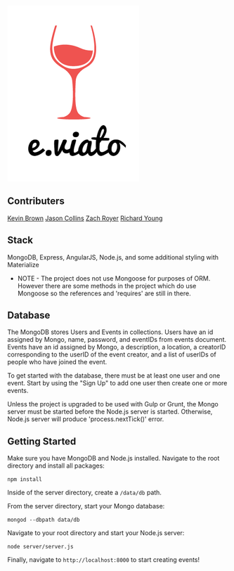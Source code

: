 ![lunchcorgi](/client/assets/login.gif)


Contributers
------------

[Kevin Brown](https://github.com/spintronics)
[Jason Collins](https://github.com/SaintEmbers)
[Zach Royer](https://github.com/zroyer)
[Richard Young](https://github.com/youngrichard)


Stack
-----

MongoDB, Express, AngularJS, Node.js, and some additional styling with Materialize

 - NOTE -
The project does not use Mongoose for purposes of ORM.  However there are some methods in the project which do use Mongoose so the references and 'requires' are still in there.

Database
--------

The MongoDB stores Users and Events in collections. Users have an id assigned by Mongo, name, password, and eventIDs from events document. Events have an id assigned by Mongo, a description, a location, a creatorID corresponding to the userID of the event creator, and a list of userIDs of people who have joined the event.

To get started with the database, there must be at least one user and one event.  Start by using the "Sign Up" to add one user then create one or more events.

Unless the project is upgraded to be used with Gulp or Grunt, the Mongo server must be started before the Node.js server is started.  Otherwise, Node.js server will produce 'process.nextTick()' error.

Getting Started
------
Make sure you have MongoDB and Node.js installed. Navigate to the root directory and install all packages:

```
npm install
```

Inside of the server directory, create a `/data/db` path.

From the server directory, start your Mongo database:

```
mongod --dbpath data/db
```

Navigate to your root directory and start your Node.js server:

```
node server/server.js
```

Finally, navigate to `http://localhost:8000` to start creating events!
